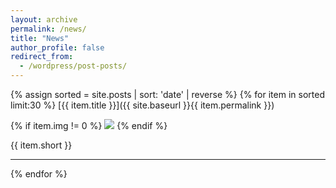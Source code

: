 ```yaml
---
layout: archive
permalink: /news/
title: "News"
author_profile: false
redirect_from:
  - /wordpress/post-posts/
---
```


{% assign sorted = site.posts | sort: 'date' | reverse %}
{% for item in sorted limit:30 %}
  [{{ item.title }}]({{ site.baseurl }}{{ item.permalink }})

  {% if item.img != 0 %}
    <a href="{{ item.permalink }}/" ><img src="{{ site.baseurl }}{{ item.img }}" weight=300/></a>
  {% endif %}
  
  {{ item.short }}
  <hr>
{% endfor %}